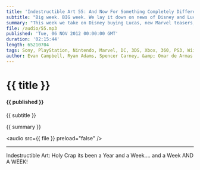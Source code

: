 ```yaml
---
title: 'Indestructible Art 55: And Now For Something Completely Different'
subtitle: "Big week. BIG week. We lay it down on news of Disney and LucasFilm, Halo 4, GameStop, Watchmen, and new Marvel Teasers."
summary: "This week we take on Disney buying Lucas, new Marvel teasers, more Watchmen prequels, and Halo 4. Then we get down to what really matters the things that we played and read this week. There's a lot in there. I hope you dig it. We sure had a good time putting it together. "
file: /audio/55.mp3
published: 'Tue, 06 NOV 2012 00:00:00 GMT'
duration: '02:15:44'
length: 65210704
tags: Sony, PlayStation, Nintendo, Marvel, DC, 3DS, Xbox, 360, PS3, Wii, PSN, XBLA, Video Games, Comics, Games, Indestructible Art, Halo, Star Wars, Disney, Watchmen, LucasFilm, Gamestop, Happy, Bravest Warriors, Fatale, Frankenstein
author: Evan Campbell, Ryan Adams, Spencer Carney, &amp; Omar de Armas
---
```


# {{ title }}

#### {{ published }}

{{ subtitle }}  
  
{{ summary }}  

<audio src={{ file }} preload="false" />

- - -

Indestructible Art: Holy Crap its been a Year and a Week.... and a Week AND A WEEK!